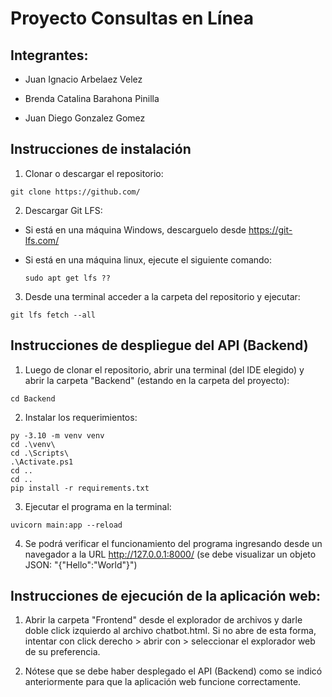# Proyecto Consultas en Línea

## Integrantes:
* Juan Ignacio Arbelaez Velez

* Brenda Catalina Barahona Pinilla

* Juan Diego Gonzalez Gomez

## Instrucciones de instalación

1. Clonar o descargar el repositorio:

  ```shell
  git clone https://github.com/
  ```

2. Descargar Git LFS:

- Si está en una máquina Windows, descarguelo desde https://git-lfs.com/
- Si está en una máquina linux, ejecute el siguiente comando:

  ```shell
  sudo apt get lfs ??
  ```

3. Desde una terminal acceder a la carpeta del repositorio y ejecutar:

  ```shell
  git lfs fetch --all
  ```

## Instrucciones de despliegue del API (Backend)

1. Luego de clonar el repositorio, abrir una terminal (del IDE elegido) y abrir la carpeta "Backend" (estando en la carpeta del proyecto):

  ```shell
  cd Backend
  ```

2. Instalar los requerimientos:

  ```shell
  py -3.10 -m venv venv
  cd .\venv\
  cd .\Scripts\
  .\Activate.ps1
  cd ..
  cd ..
  pip install -r requirements.txt
  ```

3. Ejecutar el programa en la terminal:

  ```shell
  uvicorn main:app --reload
  ```

4. Se podrá verificar el funcionamiento del programa ingresando desde un navegador a la URL http://127.0.0.1:8000/ (se debe visualizar un objeto JSON: "{"Hello":"World"}")

## Instrucciones de ejecución de la aplicación web:

1. Abrir la carpeta "Frontend" desde el explorador de archivos y darle doble click izquierdo al archivo chatbot.html. Si no abre de esta forma, intentar con click derecho > abrir con > seleccionar el explorador web de su preferencia.

2. Nótese que se debe haber desplegado el API (Backend) como se indicó anteriormente para que la aplicación web funcione correctamente.
